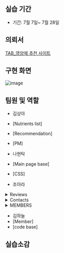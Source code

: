 ## 실습 기간

- 기간: 7월 7일~ 7월 28일

## 의뢰서

[TAB_영양제 추천 사이트](http://192.168.0.70:8080/)


## 구현 화면

![image](https://github.com/SSSanga/project_nutrients/assets/132973289/d1a512dd-5d67-49e3-aa98-849490789ed9)


## 팀원 및 역할

- 김상아
- [Nutrients list]
- [Recommendation]
- [PM]


- 나현탁
- [Main page base]
- [CSS]

- 조아라
<details>
<summary>Reviews</summary>
[ReviewsController.java](https://github.com/SSSanga/project_nutrients/blob/main/src/main/java/com/project/project_nutrients/controller/ReviewsController.java)
[ReviewsService.java](https://github.com/SSSanga/project_nutrients/blob/main/src/main/java/com/project/project_nutrients/service/ReviewsService.java)
[ReviewMapper.xml](https://github.com/SSSanga/project_nutrients/blob/main/src/main/resources/sqlmapper/mysql/ReviewMapper.xml)
</details>


<details>
<summary>Contacts</summary>
[ContactsController.java]  
[ContactsService.java]
[contactsMapper.xml]  
</details>


<details>
<summary>MEMBERS</summary>
[MembersController.java]
[MembersService.java]
[memberslist.jsp]
</details>


- 김하늘
- [Member]
- [code base]


## 실습소감




